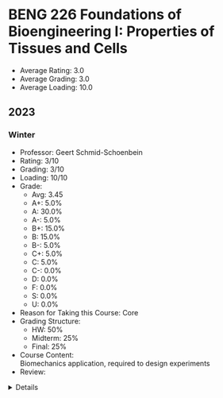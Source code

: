 # BENG 226 Foundations of Bioengineering I: Properties of Tissues and Cells
- Average Rating: 3.0
- Average Grading: 3.0
- Average Loading: 10.0
## 2023
### Winter
- Professor: Geert Schmid-Schoenbein
- Rating: 3/10
- Grading: 3/10
- Loading: 10/10
- Grade:
  - Avg: 3.45
  - A+: 5.0%
  - A: 30.0%
  - A-: 5.0%
  - B+: 15.0%
  - B: 15.0%
  - B-: 5.0%
  - C+: 5.0%
  - C: 5.0%
  - C-: 0.0%
  - D: 0.0%
  - F: 0.0%
  - S: 0.0%
  - U: 0.0%
- Reason for Taking this Course: Core
- Grading Structure:
  -  HW: 50%
  -  Midterm: 25%
  -  Final: 25%
- Course Content:  
Biomechanics application, required to design experiments
- Review:  
<details>
No class slide or notes posted online. The homework and exams are difficult to understand. He'll answer/explain exam questions during exam, but not really helpful.
</details>

